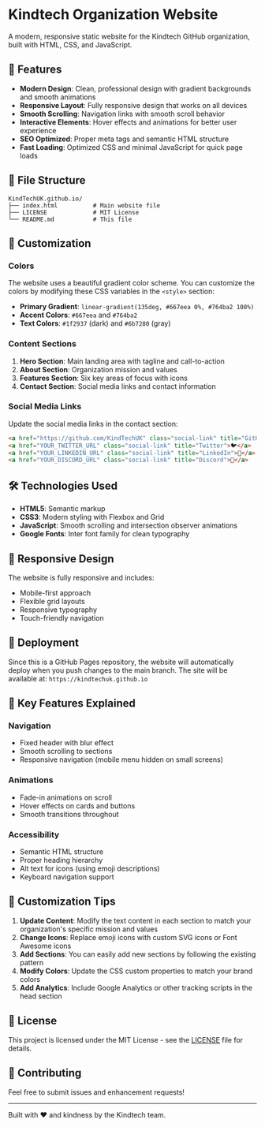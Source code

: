 # Kindtech Organization Website

A modern, responsive static website for the Kindtech GitHub organization, built with HTML, CSS, and JavaScript.

## 🚀 Features

- **Modern Design**: Clean, professional design with gradient backgrounds and smooth animations
- **Responsive Layout**: Fully responsive design that works on all devices
- **Smooth Scrolling**: Navigation links with smooth scroll behavior
- **Interactive Elements**: Hover effects and animations for better user experience
- **SEO Optimized**: Proper meta tags and semantic HTML structure
- **Fast Loading**: Optimized CSS and minimal JavaScript for quick page loads

## 📁 File Structure

```
KindTechUK.github.io/
├── index.html          # Main website file
├── LICENSE             # MIT License
└── README.md           # This file
```

## 🎨 Customization

### Colors
The website uses a beautiful gradient color scheme. You can customize the colors by modifying these CSS variables in the `<style>` section:

- **Primary Gradient**: `linear-gradient(135deg, #667eea 0%, #764ba2 100%)`
- **Accent Colors**: `#667eea` and `#764ba2`
- **Text Colors**: `#1f2937` (dark) and `#6b7280` (gray)

### Content Sections

1. **Hero Section**: Main landing area with tagline and call-to-action
2. **About Section**: Organization mission and values
3. **Features Section**: Six key areas of focus with icons
4. **Contact Section**: Social media links and contact information

### Social Media Links
Update the social media links in the contact section:
```html
<a href="https://github.com/KindTechUK" class="social-link" title="GitHub">📦</a>
<a href="YOUR_TWITTER_URL" class="social-link" title="Twitter">🐦</a>
<a href="YOUR_LINKEDIN_URL" class="social-link" title="LinkedIn">💼</a>
<a href="YOUR_DISCORD_URL" class="social-link" title="Discord">💬</a>
```

## 🛠️ Technologies Used

- **HTML5**: Semantic markup
- **CSS3**: Modern styling with Flexbox and Grid
- **JavaScript**: Smooth scrolling and intersection observer animations
- **Google Fonts**: Inter font family for clean typography

## 📱 Responsive Design

The website is fully responsive and includes:
- Mobile-first approach
- Flexible grid layouts
- Responsive typography
- Touch-friendly navigation

## 🚀 Deployment

Since this is a GitHub Pages repository, the website will automatically deploy when you push changes to the main branch. The site will be available at:
`https://kindtechuk.github.io`

## 🎯 Key Features Explained

### Navigation
- Fixed header with blur effect
- Smooth scrolling to sections
- Responsive navigation (mobile menu hidden on small screens)

### Animations
- Fade-in animations on scroll
- Hover effects on cards and buttons
- Smooth transitions throughout

### Accessibility
- Semantic HTML structure
- Proper heading hierarchy
- Alt text for icons (using emoji descriptions)
- Keyboard navigation support

## 🔧 Customization Tips

1. **Update Content**: Modify the text content in each section to match your organization's specific mission and values
2. **Change Icons**: Replace emoji icons with custom SVG icons or Font Awesome icons
3. **Add Sections**: You can easily add new sections by following the existing pattern
4. **Modify Colors**: Update the CSS custom properties to match your brand colors
5. **Add Analytics**: Include Google Analytics or other tracking scripts in the head section

## 📄 License

This project is licensed under the MIT License - see the [LICENSE](LICENSE) file for details.

## 🤝 Contributing

Feel free to submit issues and enhancement requests!

---

Built with ❤️ and kindness by the Kindtech team. 